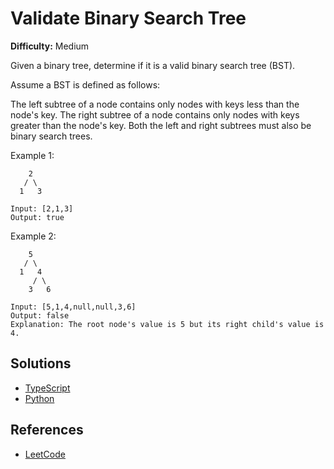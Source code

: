#  Validate Binary Search Tree #

**Difficulty:** Medium

Given a binary tree, determine if it is a valid binary search tree (BST).

Assume a BST is defined as follows:

The left subtree of a node contains only nodes with keys less than the node's key.
The right subtree of a node contains only nodes with keys greater than the node's key.
Both the left and right subtrees must also be binary search trees.
 

Example 1:
```
    2
   / \
  1   3

Input: [2,1,3]
Output: true
```

Example 2:
```
    5
   / \
  1   4
     / \
    3   6

Input: [5,1,4,null,null,3,6]
Output: false
Explanation: The root node's value is 5 but its right child's value is 4.
```

## Solutions ##

- [TypeScript](../../data_structures/trees/binary_search_tree/typescript/binarySearchTreeIsValid.ts)
- [Python](../../data_structures/trees/binary_search_tree/python/binary_search_tree_is_valid.py)

## References ##

- [LeetCode](https://leetcode.com/problems/validate-binary-search-tree/)